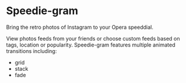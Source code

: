 Speedie-gram
===========

Bring the retro photos of Instagram to your Opera speeddial.

View photos feeds from your friends or choose custom feeds based on tags, location or popularity.
Speedie-gram features multiple animated transitions including:
* grid
* stack
* fade
